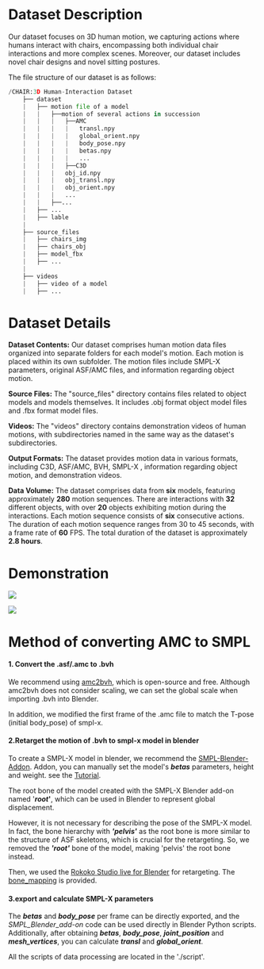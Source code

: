 # Dataset Description

Our dataset focuses on 3D human motion, we capturing actions where humans interact with chairs, encompassing both individual chair interactions and more complex scenes. Moreover, our dataset includes novel chair designs and novel sitting postures.

The file structure of our dataset is as follows:

```python
/CHAIR:3D Human-Interaction Dataset
    ├── dataset
    |   ├── motion file of a model
    |	|	├──motion of several actions in succession
   	|	|	|	├──AMC
    |	|	|	|	transl.npy
    |	|	|	|	global_orient.npy
    |	|	|	|	body_pose.npy
    |	|	|	|	betas.npy
    |	|	|	|	...
    |	|	|	├──C3D
    |	|	|	obj_id.npy
    |	|	|	obj_transl.npy
   	|	|	|	obj_orient.npy
    |	|	|	...
    |	|	├──...
    |   ├── ...
    |	├── lable
    |
    ├── source_files
    |   ├── chairs_img
    |   ├── chairs_obj
    |   ├── model_fbx
    |   ├── ...
    |
    ├── videos
    |   ├── video of a model
    |   ├── ...
```



# Dataset Details

**Dataset Contents:** Our dataset comprises human motion data files organized into separate folders for each model's motion. Each motion is placed within its own subfolder. The motion files include SMPL-X parameters, original ASF/AMC files, and information regarding object motion.

**Source Files:** The "source_files" directory contains files related to object models and models themselves. It includes .obj format object model files and .fbx format model files.

**Videos:** The "videos" directory contains demonstration videos of human motions, with subdirectories named in the same way as the dataset's subdirectories.

**Output Formats:** The dataset provides motion data in various formats, including C3D, ASF/AMC, BVH, SMPL-X , information regarding object motion, and demonstration videos.

**Data Volume:** The dataset comprises data from **six** models, featuring approximately **280** motion sequences. There are interactions with **32** different objects, with over **20** objects exhibiting motion during the interactions. Each motion sequence consists of **six** consecutive actions. The duration of each motion sequence ranges from 30 to 45 seconds, with a frame rate of **60** FPS. The total duration of the dataset is approximately **2.8 hours**.





# Demonstration

![](images/single.gif)

![](images/scene.gif)



# Method of converting AMC to SMPL

#### 1. Convert the .asf/.amc to .bvh

We recommend using [amc2bvh](https://github.com/sxaxmz/amc2bvh), which is open-source and free. Although amc2bvh does not consider scaling, we can set the global scale when importing .bvh into Blender.

In addition, we modified the first frame of the .amc file to match the T-pose (initial body_pose) of smpl-x.

#### 2.Retarget the motion of .bvh to smpl-x model in blender

To create a SMPL-X model in blender, we recommend the [SMPL-Blender-Addon](https://github.com/Meshcapade/SMPL_blender_addon). Addon, you can manually set the model's ***betas*** parameters, height and weight. see the [Tutorial](https://www.youtube.com/watch?v=DY2k29Jef94).

The root bone of the model created with the SMPL-X Blender add-on named '***root*'**,  which can be used in Blender to represent global displacement. 

However, it is not necessary for describing the pose of the SMPL-X model. In fact, the bone hierarchy with ***'pelvis'*** as the root bone is more similar to the structure of ASF skeletons, which is crucial for the retargeting. So, we removed the ***'root'*** bone of the model, making 'pelvis' the root bone instead.

Then, we used the [Rokoko Studio live for Blender](https://support.rokoko.com/hc/en-us/articles/4410463492241-Install-the-Blender-plugin) for retargeting. The [bone_mapping](scirpt\bone_mapping.json) is provided.

#### 3.export  and calculate SMPL-X parameters

The ***betas*** and ***body_pose*** per frame can be directly exported, and the *SMPL_Blender_add-on* code can be used directly in Blender Python scripts. Additionally, after obtaining ***betas***, ***body_pose***, ***joint_position*** and ***mesh_vertices***, you can calculate ***transl*** and ***global_orient***.

All the scripts of data processing are located in the './script'.



